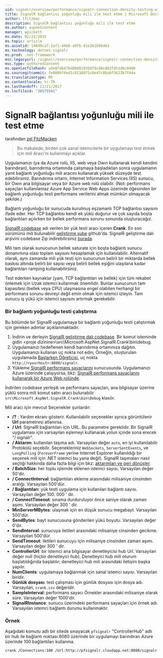 ```yaml
---
uid: signalr/overview/performance/signalr-connection-density-testing-with-crank
title: SignalR bağlantısı yoğunluğu mili ile test etme | Microsoft Docs
author: tfitzmac
description: SignalR bağlantısı yoğunluğu mili ile test etme
ms.author: aspnetcontent
manager: wpickett
ms.date: 02/22/2015
ms.topic: article
ms.assetid: 148d9ca7-1af1-44b6-a9fb-91e261b9b463
ms.technology: dotnet-signalr
ms.prod: .net-framework
msc.legacyurl: /signalr/overview/performance/signalr-connection-density-testing-with-crank
msc.type: authoredcontent
ms.openlocfilehash: a3e8fdb47bd80d819358f9c48cd82fd51d6c0400
ms.sourcegitcommit: fe880bf4ed1c8116071c0e47c0babf3623b7f44a
ms.translationtype: MT
ms.contentlocale: tr-TR
ms.lasthandoff: 11/21/2017
ms.locfileid: "26575541"
---
```

<a name="signalr-connection-density-testing-with-crank"></a>SignalR bağlantısı yoğunluğu mili ile test etme
====================
tarafından [zel FitzMacken](https://github.com/tfitzmac)

> Bu makalede, birden çok sanal istemcilerle bir uygulamayı test etmek için mili Aracı'nı kullanmayı açıklar.


Uygulamanızı (ya da Azure rolü, IIS, web veya Owın kullanarak kendi kendini barındıran), barındırma ortamında çalışmaya başladıktan sonra uygulamanın yanıt bağlantı yoğunluğu mili aracını kullanarak yüksek düzeyde test edebilirsiniz. Barındırma ortamı, Internet Information Services (IIS) sunucu, bir Owın ana bilgisayar veya bir Azure web rolü olabilir. (Not: performans sayaçları kullanılamaz Azure App Service Web Apps üzerinde öğesinden bir bağlantı yoğunluğu testi performans verilerini almak mümkün olmayacak şekilde.)

Bağlantı yoğunluğu bir sunucuda kurulmuş eşzamanlı TCP bağlantısı sayısını ifade eder. Her TCP bağlantısı kendi ek yükü doğurur ve çok sayıda boşta bağlantıları açılırken bir bellek performans sorunu sonunda oluşturacağız.

[SignalR codebase](https://github.com/signalr/signalr) adı verilen bir yük testi aracı içeren **Crank**. En son sürümünü mili bulunabilir [geliştirme şube](https://github.com/SignalR/signalr/tree/dev) github'da. SignalR geliştirme dalı arşivini codebase Zip indirebilirsiniz [burada](https://github.com/SignalR/SignalR/archive/dev.zip).

Mili tam olarak sunucunun bellek saturate için boşta bağlantı sunucu donanımına olası toplam sayısını hesaplamak için kullanılabilir. Alternatif olarak, aynı zamanda mili yük testi için sunucunun belirli bir miktarda bellek baskısı altında belirli bir sayısı veya belirli bellek eşiğini ulaşılana kadar bağlantıları ramping kullanabilirsiniz.

Test ederken kaynaklar (yani, TCP bağlantıları ve bellek) için tüm rekabet önlemek için Uzak istemci kullanmak önemlidir. Bunlar sunucunun tam kapasitesi (bellek veya CPU) ulaşmasına engel olabilen herhangi bir performans sorunu devreyi değil emin olmak için istemci izleyin. Tam sunucu iş yükü için istemci sayısını artırmak gerekebilir.

### <a name="running-a-connection-density-test"></a>Bir bağlantı yoğunluğu testi çalıştırma

Bu bölümde bir SignalR uygulamaya bir bağlantı yoğunluğu testi çalıştırmak için gereken adımlar açıklanmaktadır.

1. İndirin ve derleyin [SignalR geliştirme dalı codebase](https://github.com/SignalR/SignalR/archive/dev.zip). Bir komut isteminde gidin &lt;proje dizinine&gt;\src\Microsoft.AspNet.SignalR.Crank\bin\debug.
2. Uygulamanızı hedeflenen kendi barındırma ortamınıza dağıtın. Uygulamanızı kullanan uç nokta not edin; Örneğin, oluşturulan uygulamada [Başlarken Öğreticisi](../getting-started/tutorial-getting-started-with-signalr.md), uç nokta `http://<yourhost>:8080/signalr`.
3. Yükleme [SignalR performans sayaçlarını](signalr-performance.md#perfcounters) sunucusunda. Uygulamanızı Azure üzerinde çalışıyorsa, bkz: [SignalR performans sayaçlarını kullanarak bir Azure Web rolünde](using-signalr-performance-counters-in-an-azure-web-role.md).

İndirilen codebase yerleşik ve performans sayaçları, ana bilgisayar üzerine yüklü sonra mili komut satırı aracı bulunabilir `src\Microsoft.AspNet.SignalR.Crank\bin\Debug` klasör.

Mili aracı için mevcut Seçenekler şunlardır:

- **/?** : Yardım ekranı gösterir. Kullanılabilir seçenekler ayrıca görüntülenir **Url** parametresi atlanırsa.
- **/ Url**: SignalR bağlantıları için URL. Bu parametre gereklidir. Bir SignalR uygulaması için varsayılan eşlemeyi kullanarak yolun içinde sona erecek "/ signalr".
- **/ Aktarım**: kullanılan taşıma adı. Varsayılan değer `auto`, en iyi kullanılabilir Protokolü seçebilir. Seçenekleriniz `WebSockets`, `ServerSentEvents`, ve `LongPolling` (`ForeverFrame` yerine Internet Explorer kullanıldığı bir seçenek mili için .NET istemci bu yana değil). SignalR taşımaları nasıl seçtiği hakkında daha fazla bilgi için bkz: [aktarımları ve geri dönüşler](../getting-started/introduction-to-signalr.md#transports).
- **/ BatchSize**: her toplu işlemde eklenen istemci sayısı. Varsayılan değer 50'dir.
- **/ ConnectInterval**: bağlantıları ekleme arasındaki milisaniye cinsinden aralığı. Varsayılan 500'dür.
- **/ Bağlantıları**: yük testi uygulama için kullanılan bağlantı sayısı. Varsayılan değer 100. 000 ' dir.
- **/ ConnectTimeout**: sınama durduruluyor önce saniye olarak zaman aşımı. Varsayılan değer 300 ' dir.
- **MinServerMBytes**: ulaşmak için en düşük sunucu megabayt. Varsayılan 500'dür.
- **SendBytes**: bayt sunucusuna gönderilen yükü boyutu. Varsayılan değer 0'dır.
- **SendInterval**: sunucuya iletileri arasındaki milisaniye cinsinden gecikme. Varsayılan 500'dür.
- **SendTimeout**: iletileri sunucuyu için milisaniye cinsinden zaman aşımı. Varsayılan değer 300 ' dir.
- **ControllerUrl**: bir istemci ana bilgisayar denetleyicisi hub Url. Varsayılan değer null (hiçbir denetleyici hub). Denetleyici hub mili oturum başlatıldığında başlatılır; denetleyici hub mili arasındaki iletişim başka yapılır.
- **NumClients**: uygulamaya bağlanmak için sanal istemci sayısı. Varsayılan biridir.
- **Günlük dosyası**: test çalışması için günlük dosyası için dosya adı. Varsayılan, `crank.csv` değeridir.
- **SampleInterval**: performans sayacı Örnekler arasındaki milisaniye olarak süre. Varsayılan değer 1000'dir.
- **SignalRInstance**: sunucu üzerindeki performans sayaçları için örnek adı. Varsayılan istemci bağlantı durumu kullanmaktır.

### <a name="example"></a>Örnek

Aşağıdaki komutu adlı bir sitede sınayacak `pfsignalr` "ControllerHub" adlı bir hub ile bağlantı noktası 8080 üzerinde bir uygulamayı barındıran Azure üzerinde 100 bağlantıları kullanma.

`crank /Connections:100 /Url:http://pfsignalr.cloudapp.net:8080/signalr`
